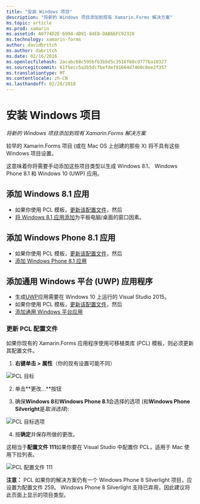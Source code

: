 ```yaml
---
title: "安装 Windows 项目"
description: "将新的 Windows 项目添加到现有 Xamarin.Forms 解决方案"
ms.topic: article
ms.prod: xamarin
ms.assetid: A0774D2E-6994-4D91-84E8-DAB66FC92320
ms.technology: xamarin-forms
author: davidbritch
ms.author: dabritch
ms.date: 02/16/2016
ms.openlocfilehash: 2acabc68c595bfb3bbd5c3516f68cd777ba10327
ms.sourcegitcommit: 61f5ecc5a2b5dcfbefdef91664d7460c0ee2f357
ms.translationtype: MT
ms.contentlocale: zh-CN
ms.lasthandoff: 02/28/2018
---
```

# <a name="setup-windows-projects"></a>安装 Windows 项目

_将新的 Windows 项目添加到现有 Xamarin.Forms 解决方案_

较早的 Xamarin.Forms 项目 (或在 Mac OS 上创建的那些&nbsp;X) 将不具有这些 Windows 项目设置。

这意味着你将需要手动添加这些项目类型以生成 Windows 8.1、 Windows Phone 8.1 和 Windows 10 (UWP) 应用。

## <a name="add-a-windows-81-app"></a>添加 Windows 8.1 应用

* 如果你使用 PCL 模板，[更新该配置文件](#pcl)，然后
* [将 Windows 8.1 应用添加](~/xamarin-forms/platform/windows/installation/tablet.md)为平板电脑/桌面的窗口因素。

## <a name="add-a-windows-phone-81-app"></a>添加 Windows Phone 8.1 应用

* 如果你使用 PCL 模板，[更新该配置文件](#pcl)，然后
* [添加 Windows Phone 8.1 应用](~/xamarin-forms/platform/windows/installation/phone.md)

## <a name="add-a-universal-windows-platform-uwp-app"></a>添加通用 Windows 平台 (UWP) 应用程序

* 生成[UWP](https://msdn.microsoft.com/library/windows/apps/dn894631.aspx)应用需要在 Windows 10 上运行的 Visual Studio 2015。
* 如果你使用 PCL 模板，[更新该配置文件](#pcl)，然后
* [添加通用 Windows 平台应用](~/xamarin-forms/platform/windows/installation/universal.md)

<a name="pcl" />

### <a name="update-your-pcl-profile"></a>更新 PCL 配置文件

如果你现有的 Xamarin.Forms 应用程序使用可移植类库 (PCL) 模板，则必须更新其配置文件。

1. **右键单击 > 属性**（你的现有设置可能不同）

  ![](images/targets.png "PCL 目标")

2. 单击**更改...**按钮

3. 确保**Windows 8**和**Windows Phone 8.1**会选择的选项 (和**Windows Phone Silveright**是*取消选择*):

  ![](images/pcl.png "PCL 目标选项")

4. 按**确定**并保存所做的更改。

这相当于**配置文件 111**如果你要在 Visual Studio 中配置你 PCL，适用于 Mac 使用下拉列表。

  ![](images/pcl-xs.png "PCL 配置文件 111")

**注意：** PCL 如果你的解决方案仍有一个 Windows Phone 8 Silverlight 项目，应设置为配置文件 259。 Windows Phone 8 Silverlight 支持已弃用，因此建议将此页面上显示的项目类型。
